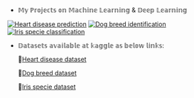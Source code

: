 - 𝕄𝕪 ℙ𝕣𝕠𝕛𝕖𝕔𝕥𝕤 𝕠𝕟 𝕄𝕒𝕔𝕙𝕚𝕟𝕖 𝕃𝕖𝕒𝕣𝕟𝕚𝕟𝕘 & 𝔻𝕖𝕖𝕡 𝕃𝕖𝕒𝕣𝕟𝕚𝕟𝕘


 [![Heart disease prediction][3.2]][3]  [![Dog breed identification][2.2]][2]   [![Iris specie classification ][1.2]][1]
  

<!-- Icons -->

[1.2]: https://img.icons8.com/doodle/2x/flower.png (Iris specie classification icon without padding)
[2.2]: https://img.icons8.com/color/2x/dog.png (Dog breed identification icon without padding)
[3.2]: https://img.icons8.com/ultraviolet/2x/heart-health.png (Heart disease prediction without padding)

<!-- Links to your social media accounts -->

[1]: https://github.com/srilakshmi0411/machine_learning-repo/blob/master/Iris%20species%20predictor.ipynb
[2]: https://github.com/srilakshmi0411/machine_learning-repo/blob/master/Dog_predictor.ipynb
[3]: https://github.com/srilakshmi0411/machine_learning-repo/blob/master/heart_disease_predictor.ipynb


- 𝔻𝕒𝕥𝕒𝕤𝕖𝕥𝕤 𝕒𝕧𝕒𝕚𝕝𝕒𝕓𝕝𝕖 𝕒𝕥 𝕜𝕒𝕘𝕘𝕝𝕖 𝕒𝕤 𝕓𝕖𝕝𝕠𝕨 𝕝𝕚𝕟𝕜𝕤:

    🔗[Heart disease dataset](https://www.kaggle.com/ronitf/heart-disease-uci)

    🔗[Dog breed dataset](https://www.kaggle.com/c/dog-breed-identification/data?select=test)

    🔗[Iris specie dataset](https://www.kaggle.com/uciml/iris)
